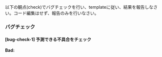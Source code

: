 以下の観点(check)でバグチェックを行い、templateに従い、結果を報告しなさい。コード編集はせず、報告のみを行いなさい。

<check>

### **バグチェック**

#### [bug-check-1] 予測できる不具合をチェック

**Bad:**
```javascript

```
</check>

<template>
## 0. サマリー

* 結論: {バグチェック結果の評価。例: 重大なMustが2件、Shouldが3件。潜在的な不具合リスクが高い}
* 最重要3件:

  1. {[bug-check-id] 一言要約 / 判定: Must / 影響: 高}
  2. {…}
  3. {…}
* 集計: OK {n} / Should {n} / **Must {n}** / Discuss {n} / Praise {n}

---

## 1. 判定一覧（一覧で俯瞰）

| ID          | 判定     | 重要度 | 一言要約                 |
| ----------- | ------ | --- | -------------------- |
| bug-check-1 | Must   | 高   | null参照エラーの可能性        |
| bug-check-2 | Should | 中   | 配列境界外アクセス           |
| bug-check-3 | Must   | 高   | 型不一致による実行時エラー      |
| …           | …      | …   | …                    |

> 判定の定義:
>
> * **OK**: 修正不要
> * **Should**: 余裕があれば直す（品質向上）
> * **Must**: マージ前に直す（不具合/保守不能の恐れ）
> * **Discuss**: 仕様・設計の合意が先
> * **Praise**: 特に良い点（学びとして共有）

---

## 2. 個別レビュー（カード形式・1論点1カード）

### {[bug-check-id]} {短い見出し}

* **判定**: {OK / Should / Must / Discuss}
* **重要度**: {高/中/低}
* **根拠（事実）**: {該当コード短い抜粋 or 行番号・関数名等}
* **理由（なぜ問題か / なぜ良いか）**: {平易に1-2文}
* **影響**: {バグ/可読性/将来の変更コスト/検索性 等}
* **修正案（具体）**:

  * 案A: {最短で直す手順（nullチェック・型チェック等）}
  * 案B: {構造を見直す手順（防御的プログラミング・エラーハンドリング 等）}
* **確認方法**: {テスト・静的解析・lint設定等}
* **Owner/期限**: {@担当者 / いつまで}

> 例（埋めた形）
>
> ```
> [bug-check-1] null参照エラーの可能性
> 判定: Must / 重要度: 高
> 根拠: const result = user.profile.name.toUpperCase();
> 理由: user.profileがnullの場合、実行時エラーが発生する。
> 影響: アプリケーションクラッシュ、ユーザー体験の悪化
> 修正案:
>  - 案A: `user?.profile?.name?.toUpperCase()` に変更
>  - 案B: 事前にnullチェックを追加
> 確認方法: null値での単体テスト実行、型チェック通過を確認
> Owner/期限: @tanaka / 本日中
> ```

</template>